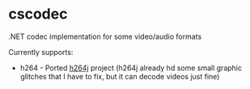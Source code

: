 cscodec
=======

.NET codec implementation for some video/audio formats

Currently supports:

  * h264 - Ported [h264j](http://code.google.com/p/h264j/) project (h264j already hd some small graphic glitches that I have to fix, but it can decode videos just fine)
